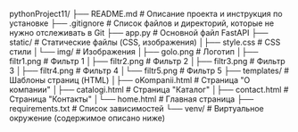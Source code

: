 pythonProject11/
├── README.md            # Описание проекта и инструкция по установке
├── .gitignore           # Список файлов и директорий, которые не нужно отслеживать в Git
├── app.py               # Основной файл FastAPI
├── static/              # Статические файлы (CSS, изображения)
│├── style.css        # CSS стили
│└── img/             # Изображения
│├── golo.png     # Логотип
│├── filtr1.png  # Фильтр 1
│├── filtr2.png  # Фильтр 2
│├── filtr3.png  # Фильтр 3
│├── filtr4.png  # Фильтр 4
│└── filtr5.png  # Фильтр 5
├── templates/           # Шаблоны страниц (HTML)
│├── oKompanii.html       # Страница "О компании"
│├── catalogi.html     # Страница "Каталог"
│├── contact.html    # Страница "Контакты"
│└── home.html       # Главная страница
├── requirements.txt     # Список зависимостей
└── venv/                # Виртуальное окружение (содержимое описано ниже)
